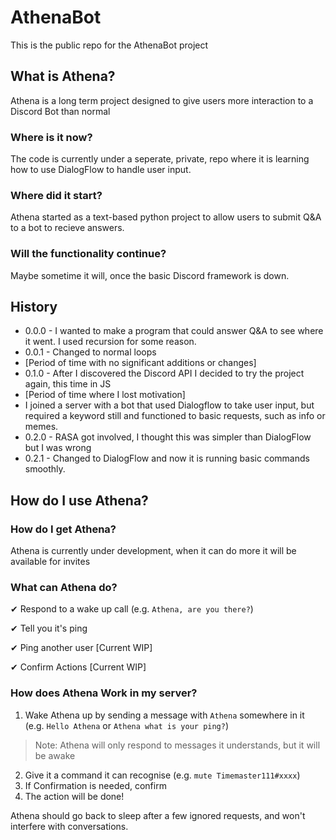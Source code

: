 # AthenaBot
This is the public repo for the AthenaBot project

## What is Athena?
Athena is a long term project designed to give users more interaction to a Discord Bot than normal

### Where is it now?
The code is currently under a seperate, private, repo where it is learning how to use DialogFlow to handle user input.

### Where did it start?
Athena started as a text-based python project to allow users to submit Q&A to a bot to recieve answers.

### Will the functionality continue?
Maybe sometime it will, once the basic Discord framework is down.

## History
- 0.0.0 - I wanted to make a program that could answer Q&A to see where it went. I used recursion for some reason.
- 0.0.1 - Changed to normal loops
- [Period of time with no significant additions or changes]
- 0.1.0 - After I discovered the Discord API I decided to try the project again, this time in JS
- [Period of time where I lost motivation]
- I joined a server with a bot that used Dialogflow to take user input, but required a keyword still and functioned to basic requests, such as info or memes.
- 0.2.0 - RASA got involved, I thought this was simpler than DialogFlow but I was wrong
- 0.2.1 - Changed to DialogFlow and now it is running basic commands smoothly.

## How do I use Athena?
### How do I get Athena?
Athena is currently under development, when it can do more it will be available for invites
### What can Athena do?
✔ Respond to a wake up call (e.g. `Athena, are you there?`)

✔ Tell you it's ping

✔ Ping another user [Current WIP]

✔ Confirm Actions [Current WIP]
### How does Athena Work in my server?
1. Wake Athena up by sending a message with `Athena` somewhere in it (e.g. `Hello Athena` or `Athena what is your ping?`)
> Note: Athena will only respond to messages it understands, but it will be awake
2. Give it a command it can recognise (e.g. `mute Timemaster111#xxxx`)
3. If Confirmation is needed, confirm
4. The action will be done!

Athena should go back to sleep after a few ignored requests, and won't interfere with conversations.